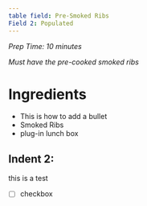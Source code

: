```yaml
---
table field: Pre-Smoked Ribs
Field 2: Populated
---
```


*Prep Time: 10 minutes*

*Must have the pre-cooked smoked ribs*

# Ingredients
- This is how to add a bullet
- Smoked Ribs
- plug-in lunch box
## Indent 2:
this is a test

- [ ] checkbox
